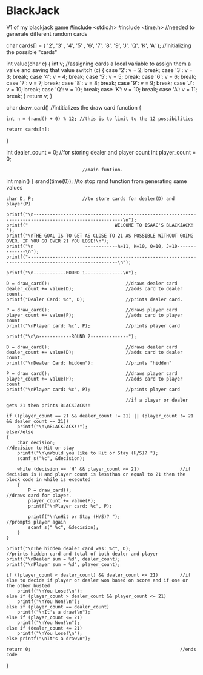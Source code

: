 # BlackJack
V1 of my blackjack game
#include <stdio.h>
#include <time.h>	//needed to generate different random cards



char cards[] = { '2', '3' , '4', '5' , '6', '7', '8', '9', 'J', 'Q', 'K', 'A' }; //initializing the possible "cards"


int value(char c) 
{
	int v;				//assigning cards a local variable to assign them a value and saving that value
	switch (c)
	{
	case '2': v = 2;
		break;
	case '3': v = 3;
		break;
	case '4': v = 4;
		break;
	case '5': v = 5;
		break;
	case '6': v = 6;
		break;
	case '7': v = 7;
		break;
	case '8': v = 8;
		break;
	case '9': v = 9;
		break;
	case 'J': v = 10;
		break;
	case 'Q': v = 10;
		break;
	case 'K': v = 10;
		break;
	case 'A': v = 11;
		break;
	}
	return v;
}


char draw_card()				//intitializes the draw card function
{

	int n = (rand() + 0) % 12; //this is to limit to the 12 possibilities

	return cards[n];
}

int dealer_count = 0;			//for storing dealer and player count
int player_count = 0;

								//main funtion.
int main()
{
	srand(time(0));				//to stop rand function from generating same values

	char D, P;					//to store cards for dealer(D) and player(P)

	printf("\n-------------------------------------------------------------------------------------------------------\n");
	printf("                                WELCOME TO ISAAC'S BLACKJACK!                                         ");
	printf("\nTHE GOAL IS TO GET AS CLOSE TO 21 AS POSSIBLE WITHOUT GOING OVER. IF YOU GO OVER 21 YOU LOSE!\n");
	printf("\n                   ------------A=11, K=10, Q=10, J=10--------------\n");
	printf("-------------------------------------------------------------------------------------------------------\n");

	printf("\n------------ROUND 1--------------\n");

	D = draw_card();							//draws dealer card
	dealer_count += value(D);					//adds card to dealer count.
	printf("Dealer Card: %c", D);				//prints dealer card.

	P = draw_card();							//draws player card
	player_count += value(P);					//adds card to player count
	printf("\nPlayer card: %c", P);				//prints player card

	printf("\n\n------------ROUND 2--------------");

	D = draw_card();							//draws dealer card
	dealer_count += value(D);					//adds card to dealer count.
	printf("\nDealer Card: hidden");			//prints "hidden"

	P = draw_card();							//draws player card
	player_count += value(P);					//adds card to player count
	printf("\nPlayer card: %c", P);				//prints player card

												//if a player or dealer gets 21 then prints BLACKJACK!!

	if ((player_count == 21 && dealer_count != 21) || (player_count != 21 && dealer_count == 21))
		printf("\n\nBLACKJACK!!");
	else//else
	{
		char decision;												//decision to Hit or stay
		printf("\n\nWould you like to Hit or Stay (H/S)? ");
		scanf_s("%c", &decision);

		while (decision == 'H' && player_count <= 21)				//if decision is H and player count is lessthan or equal to 21 then the block code in while is executed
		{
			P = draw_card();										//draws card for player.
			player_count += value(P);
			printf("\nPlayer card: %c", P);

			printf("\n\nHit or Stay (H/S)? ");						//prompts player again
			scanf_s(" %c", &decision);
		}
	}
	
	printf("\nThe hidden dealer card was: %c", D);					//prints hidden card and total of both dealer and player
	printf("\nDealer sum = %d", dealer_count);
	printf("\nPlayer sum = %d", player_count);

	if ((player_count < dealer_count) && dealer_count <= 21)		//if else to decide if player or dealer won based on score and if one or the other busted
		printf("\nYou Lose!\n");
	else if (player_count > dealer_count && player_count <= 21)
		printf("\nYou Won!\n");
	else if (player_count == dealer_count)
		printf("\nIt's a draw!\n");
	else if (player_count <= 21)
		printf("\nYou Won!\n");
	else if (dealer_count <= 21)
		printf("\nYou Lose!\n");
	else printf("\nIt's a draw\n");

	return 0;														//ends code
}
